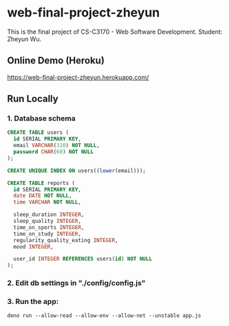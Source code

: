 # web-final-project-zheyun
This is the final project of CS-C3170 - Web Software Development.
Student: Zheyun Wu.

## Online Demo (Heroku)
https://web-final-project-zheyun.herokuapp.com/

## Run Locally
### 1. Database schema
```sql
CREATE TABLE users (
  id SERIAL PRIMARY KEY,
  email VARCHAR(320) NOT NULL,
  password CHAR(60) NOT NULL
);

CREATE UNIQUE INDEX ON users((lower(email)));

CREATE TABLE reports (
  id SERIAL PRIMARY KEY,
  date DATE NOT NULL,
  time VARCHAR NOT NULL,

  sleep_duration INTEGER,
  sleep_quality INTEGER,
  time_on_sports INTEGER,
  time_on_study INTEGER,
  regularity_quality_eating INTEGER,
  mood INTEGER,

  user_id INTEGER REFERENCES users(id) NOT NULL
);
```

### 2. Edit db settings in "./config/config.js"

### 3. Run the app:

```shell
deno run --allow-read --allow-env --allow-net --unstable app.js
```